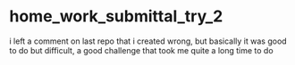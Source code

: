 # home_work_submittal_try_2
i left a comment on last repo that i created wrong, but basically it was good to do but difficult, a good challenge that took me quite a long time to do
